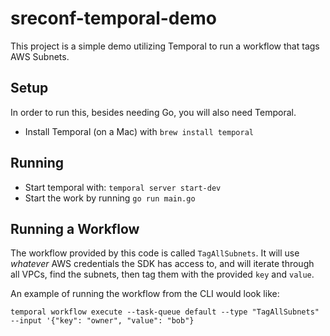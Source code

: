 # sreconf-temporal-demo

This project is a simple demo utilizing Temporal to run a workflow that tags AWS Subnets.

## Setup

In order to run this, besides needing Go, you will also need Temporal.

* Install Temporal (on a Mac) with `brew install temporal`

## Running

* Start temporal with: `temporal server start-dev`
* Start the work by running `go run main.go`

## Running a Workflow

The workflow provided by this code is called `TagAllSubnets`. It will use _whatever_ AWS credentials the SDK has access to,
and will iterate through all VPCs, find the subnets, then tag them with the provided `key` and `value`.

An example of running the workflow from the CLI would look like:

    temporal workflow execute --task-queue default --type "TagAllSubnets" --input '{"key": "owner", "value": "bob"}
